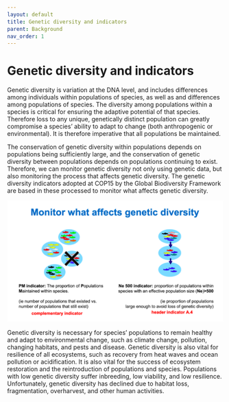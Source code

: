 ```yaml
---
layout: default
title: Genetic diversity and indicators
parent: Background
nav_order: 1
---
```


# Genetic diversity and indicators

Genetic diversity is variation at the DNA level, and includes differences among individuals within populations of species, as well as  and differences among populations of species. 
The diversity among populations within a species is critical for ensuring the adaptive potential of that species. Therefore loss to any unique, genetically distinct population can greatly compromise a species’ ability to adapt to change (both anthropogenic or environmental). It is therefore imperative that all populations be maintained.

The conservation of genetic diversity within populations depends on populations being sufficiently large, and the conservation of genetic diversity between populations depends on populations continuing to exist. Therefore, we can monitor genetic diversity not only using genetic data, but also monitoring the process that affects genetic diversity. The genetic diversity indicators adopted at COP15 by the Global Biodiversity Framework are based in these processed to monitor what affects genetic diversity.

![](PMNe500_diagram.png)

Genetic diversity is necessary for species’ populations to remain healthy and adapt to environmental change, such as climate change, pollution, changing habitats, and pests and disease. Genetic diversity is also vital for resilience of all ecosystems, such as recovery from heat waves and ocean pollution or acidification. It is also vital for the success of ecosystem restoration and the reintroduction of populations and species. Populations with low genetic diversity suffer inbreeding, low viability, and low resilience. Unfortunately, genetic diversity has declined due to habitat loss, fragmentation, overharvest, and other human activities. 

